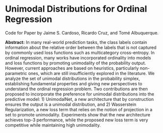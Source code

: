 # Unimodal Distributions for Ordinal Regression

Code for Paper by Jaime S. Cardoso, Ricardo Cruz, and Tomé Albuquerque.

**Abstract:** In many real-world prediction tasks, the class labels contain information about the relative order between the labels that is not captured by commonly used loss functions such as multicategory cross-entropy. In ordinal regression, many works have incorporated ordinality into models and loss functions by promoting unimodality of the probability output. However, current approaches are based on heuristics, particularly non-parametric ones, which are still insufficiently explored in the literature. We analyze the set of unimodal distributions in the probability simplex, establishing fundamental properties and giving new perspectives to understand the ordinal regression problem. Two contributions are then proposed to incorporate the preference for unimodal distributions into the predictive model: 1) UnimodalNet, a new architecture that by construction ensures the output is a unimodal distribution, and 2) Wasserstein Regularization, a new loss term that relies on the notion of projection in a set to promote unimodality. Experiments show that the new architecture achieves top-3 performance, while the proposed new loss term is very competitive while maintaining high unimodality.
